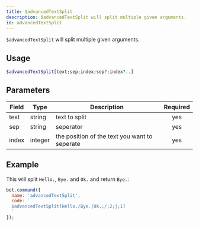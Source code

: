 ```yaml
---
title: $advancedTextSplit 
description: $advancedTextSplit will split multiple given arguments.
id: advancedTextSplit
---
```


`$advancedTextSplit` will split multiple given arguments.

## Usage

```php
$advancedTextSplit[text;sep;index;sep?;index?..]
```

## Parameters 


| Field     | Type    | Description                                        | Required |
|-----------|---------|----------------------------------------------------| :------: |
| text    | string  | text to split                             | yes      |
| sep    | string  | seperator                             | yes      |
| index    | integer  | the position of the text you want to seperate | yes      |


## Example

This will split `Hello.`, `Bye.` and `Ok.` and return `Bye.`:

```javascript
bot.command({
  name: 'advancedTextSplit',
  code: `
  $advancedTextSplit[Hello./Bye.|Ok.;/;2;|;1]
  `
});
```
